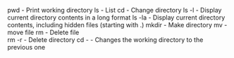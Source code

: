 pwd - Print working directory
ls - List
cd - Change directory
ls -l - Display current directory contents in a long format
ls -la - Display current directory contents, including hidden files (starting with .)
mkdir - Make directory
mv - move file
rm - Delete file<br>
rm -r - Delete directory
cd - - Changes the working directory to the previous one
